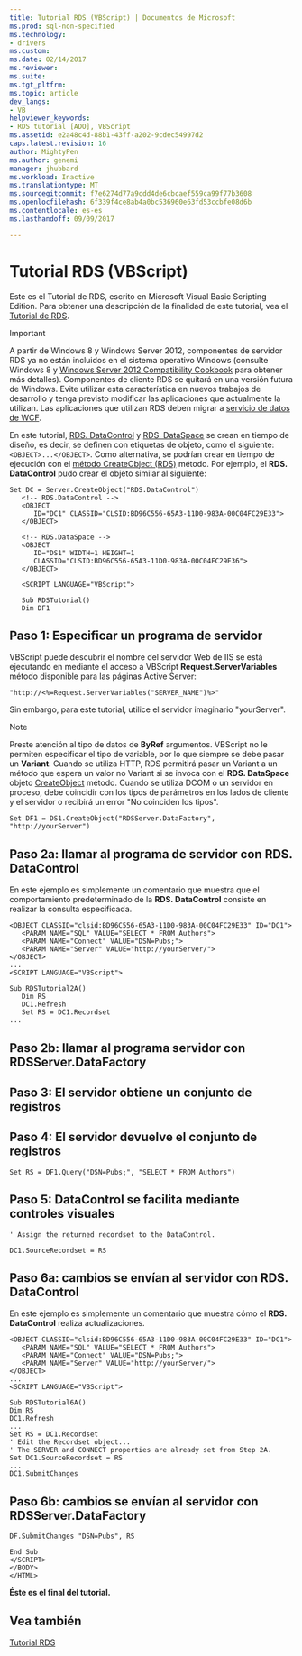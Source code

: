 ```yaml
---
title: Tutorial RDS (VBScript) | Documentos de Microsoft
ms.prod: sql-non-specified
ms.technology:
- drivers
ms.custom: 
ms.date: 02/14/2017
ms.reviewer: 
ms.suite: 
ms.tgt_pltfrm: 
ms.topic: article
dev_langs:
- VB
helpviewer_keywords:
- RDS tutorial [ADO], VBScript
ms.assetid: e2a48c4d-88b1-43ff-a202-9cdec54997d2
caps.latest.revision: 16
author: MightyPen
ms.author: genemi
manager: jhubbard
ms.workload: Inactive
ms.translationtype: MT
ms.sourcegitcommit: f7e6274d77a9cdd4de6cbcaef559ca99f77b3608
ms.openlocfilehash: 6f339f4ce8ab4a0bc536960e63fd53ccbfe08d6b
ms.contentlocale: es-es
ms.lasthandoff: 09/09/2017

---
```

# <a name="rds-tutorial-vbscript"></a>Tutorial RDS (VBScript)
Este es el Tutorial de RDS, escrito en Microsoft Visual Basic Scripting Edition. Para obtener una descripción de la finalidad de este tutorial, vea el [Tutorial de RDS](../../../ado/guide/remote-data-service/rds-tutorial.md).  
  
> [!IMPORTANT]
>  A partir de Windows 8 y Windows Server 2012, componentes de servidor RDS ya no están incluidos en el sistema operativo Windows (consulte Windows 8 y [Windows Server 2012 Compatibility Cookbook](https://www.microsoft.com/en-us/download/details.aspx?id=27416) para obtener más detalles). Componentes de cliente RDS se quitará en una versión futura de Windows. Evite utilizar esta característica en nuevos trabajos de desarrollo y tenga previsto modificar las aplicaciones que actualmente la utilizan. Las aplicaciones que utilizan RDS deben migrar a [servicio de datos de WCF](http://go.microsoft.com/fwlink/?LinkId=199565).  
  
 En este tutorial, [RDS. DataControl](../../../ado/reference/rds-api/datacontrol-object-rds.md) y [RDS. DataSpace](../../../ado/reference/rds-api/dataspace-object-rds.md) se crean en tiempo de diseño, es decir, se definen con etiquetas de objeto, como el siguiente: `<OBJECT>...</OBJECT>`. Como alternativa, se podrían crear en tiempo de ejecución con el [método CreateObject (RDS)](../../../ado/reference/rds-api/createobject-method-rds.md) método. Por ejemplo, el **RDS. DataControl** pudo crear el objeto similar al siguiente:  
  
```  
Set DC = Server.CreateObject("RDS.DataControl")  
   <!-- RDS.DataControl -->  
   <OBJECT   
      ID="DC1" CLASSID="CLSID:BD96C556-65A3-11D0-983A-00C04FC29E33">  
   </OBJECT>  
  
   <!-- RDS.DataSpace -->  
   <OBJECT   
      ID="DS1" WIDTH=1 HEIGHT=1  
      CLASSID="CLSID:BD96C556-65A3-11D0-983A-00C04FC29E36">  
   </OBJECT>  
  
   <SCRIPT LANGUAGE="VBScript">  
  
   Sub RDSTutorial()  
   Dim DF1   
```  
  
## <a name="step-1--specify-a-server-program"></a>Paso 1: Especificar un programa de servidor  
 VBScript puede descubrir el nombre del servidor Web de IIS se está ejecutando en mediante el acceso a VBScript **Request.ServerVariables** método disponible para las páginas Active Server:  
  
```  
"http://<%=Request.ServerVariables("SERVER_NAME")%>"  
```  
  
 Sin embargo, para este tutorial, utilice el servidor imaginario "yourServer".  
  
> [!NOTE]
>  Preste atención al tipo de datos de **ByRef** argumentos. VBScript no le permiten especificar el tipo de variable, por lo que siempre se debe pasar un **Variant**. Cuando se utiliza HTTP, RDS permitirá pasar un Variant a un método que espera un valor no Variant si se invoca con el **RDS. DataSpace** objeto [CreateObject](../../../ado/reference/rds-api/createobject-method-rds.md) método. Cuando se utiliza DCOM o un servidor en proceso, debe coincidir con los tipos de parámetros en los lados de cliente y el servidor o recibirá un error "No coinciden los tipos".  
  
```  
Set DF1 = DS1.CreateObject("RDSServer.DataFactory", "http://yourServer")  
```  
  
## <a name="step-2a--invoke-the-server-program-with-rdsdatacontrol"></a>Paso 2a: llamar al programa de servidor con RDS. DataControl  
 En este ejemplo es simplemente un comentario que muestra que el comportamiento predeterminado de la **RDS. DataControl** consiste en realizar la consulta especificada.  
  
```  
<OBJECT CLASSID="clsid:BD96C556-65A3-11D0-983A-00C04FC29E33" ID="DC1">  
   <PARAM NAME="SQL" VALUE="SELECT * FROM Authors">  
   <PARAM NAME="Connect" VALUE="DSN=Pubs;">  
   <PARAM NAME="Server" VALUE="http://yourServer/">  
</OBJECT>  
...  
<SCRIPT LANGUAGE="VBScript">  
  
Sub RDSTutorial2A()  
   Dim RS  
   DC1.Refresh  
   Set RS = DC1.Recordset  
...  
```  
  
## <a name="step-2b--invoke-the-server-program-with-rdsserverdatafactory"></a>Paso 2b: llamar al programa servidor con RDSServer.DataFactory  
  
## <a name="step-3--server-obtains-a-recordset"></a>Paso 3: El servidor obtiene un conjunto de registros  
  
## <a name="step-4--server-returns-the-recordset"></a>Paso 4: El servidor devuelve el conjunto de registros  
  
```  
Set RS = DF1.Query("DSN=Pubs;", "SELECT * FROM Authors")  
```  
  
## <a name="step-5--datacontrol-is-made-usable-by-visual-controls"></a>Paso 5: DataControl se facilita mediante controles visuales  
  
```  
' Assign the returned recordset to the DataControl.  
  
DC1.SourceRecordset = RS  
```  
  
## <a name="step-6a--changes-are-sent-to-the-server-with-rdsdatacontrol"></a>Paso 6a: cambios se envían al servidor con RDS. DataControl  
 En este ejemplo es simplemente un comentario que muestra cómo el **RDS. DataControl** realiza actualizaciones.  
  
```  
<OBJECT CLASSID="clsid:BD96C556-65A3-11D0-983A-00C04FC29E33" ID="DC1">  
   <PARAM NAME="SQL" VALUE="SELECT * FROM Authors">  
   <PARAM NAME="Connect" VALUE="DSN=Pubs;">  
   <PARAM NAME="Server" VALUE="http://yourServer/">  
</OBJECT>  
...  
<SCRIPT LANGUAGE="VBScript">  
  
Sub RDSTutorial6A()  
Dim RS  
DC1.Refresh  
...  
Set RS = DC1.Recordset  
' Edit the Recordset object...  
' The SERVER and CONNECT properties are already set from Step 2A.  
Set DC1.SourceRecordset = RS  
...  
DC1.SubmitChanges  
```  
  
## <a name="step-6b--changes-are-sent-to-the-server-with-rdsserverdatafactory"></a>Paso 6b: cambios se envían al servidor con RDSServer.DataFactory  
  
```  
DF.SubmitChanges "DSN=Pubs", RS  
  
End Sub  
</SCRIPT>  
</BODY>  
</HTML>  
```  
  
 **Éste es el final del tutorial.**  
  
## <a name="see-also"></a>Vea también  
 [Tutorial RDS](../../../ado/guide/remote-data-service/rds-tutorial.md)   

